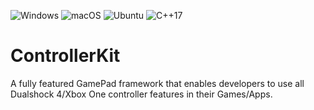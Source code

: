 ![Windows](https://github.com/broken-bytes/ControllerKit/workflows/Windows/badge.svg) ![macOS](https://github.com/broken-bytes/ControllerKit/workflows/macOS/badge.svg) ![Ubuntu](https://github.com/broken-bytes/ControllerKit/workflows/Ubuntu/badge.svg) ![C++17](https://img.shields.io/badge/C%2B%2B-17-blue)

# ControllerKit

A fully featured GamePad framework that enables developers to use all Dualshock 4/Xbox One controller features in their Games/Apps. 

